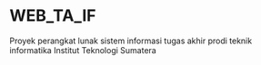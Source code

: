 # WEB_TA_IF
Proyek perangkat lunak sistem informasi tugas akhir prodi teknik informatika Institut Teknologi Sumatera
